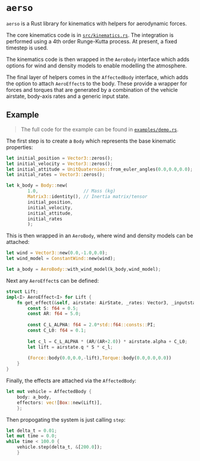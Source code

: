 # `aerso`

`aerso` is a Rust library for kinematics with helpers for aerodynamic forces.

The core kinematics code is in [`src/kinematics.rs`](./blob/master/src/kinematics.rs). The integration is performed using
a 4th order Runge-Kutta process. At present, a fixed timestep is used.

The kinematics code is then wrapped in the `AeroBody` interface which adds options for wind and density models to
enable modelling the atmosphere.

The final layer of helpers comes in the `AffectedBody` interface, which adds the option to attach `AeroEffect`s to the
body. These provide a wrapper for forces and torques that are generated by a combination of the vehicle airstate,
body-axis rates and a generic input state.

## Example

> The full code for the example can be found in [`examples/demo.rs`](./blob/master/examples/demo.rs).

The first step is to create a `Body` which represents the base kinematic properties:

```rs
let initial_position = Vector3::zeros();
let initial_velocity = Vector3::zeros();
let initial_attitude = UnitQuaternion::from_euler_angles(0.0,0.0,0.0);
let initial_rates = Vector3::zeros();

let k_body = Body::new(
        1.0,                 // Mass (kg)
        Matrix3::identity(), // Inertia matrix/tensor
        initial_position,
        initial_velocity,
        initial_attitude,
        initial_rates
        );
```

This is then wrapped in an `AeroBody`, where wind and density models can be attached:

```rs
let wind = Vector3::new(0.0,-1.0,0.0);
let wind_model = ConstantWind::new(wind);

let a_body = AeroBody::with_wind_model(k_body,wind_model);
```

Next any `AeroEffect`s can be defined:

```rs
struct Lift;
impl<I> AeroEffect<I> for Lift {
    fn get_effect(&self, airstate: AirState, _rates: Vector3, _inputstate: &I) -> (Force,Torque) {
        const S: f64 = 0.5;
        const AR: f64 = 5.0;
        
        const C_L_ALPHA: f64 = 2.0*std::f64::consts::PI;
        const C_L0: f64 = 0.1;
        
        let c_l = C_L_ALPHA * (AR/(AR+2.0)) * airstate.alpha + C_L0;
        let lift = airstate.q * S * c_l;
        
        (Force::body(0.0,0.0,-lift),Torque::body(0.0,0.0,0.0))
    }
}

```

Finally, the effects are attached via the `AffectedBody`:

```rs
let mut vehicle = AffectedBody {
    body: a_body,
    effectors: vec![Box::new(Lift)],
    };
```

Then propogating the system is just calling `step`:

```rs
let delta_t = 0.01;
let mut time = 0.0;
while time < 100.0 {
    vehicle.step(delta_t, &[200.0]);
    }
```
